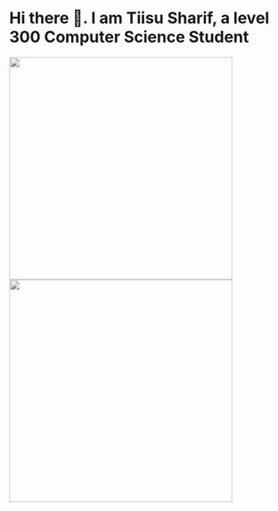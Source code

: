 # Hi there 👋. I am Tiisu Sharif, a level 300 Computer Science Student 
<img align = 'left' width= '400px'  src= 'https://github-readme-stats.vercel.app/api?username=Tiisu&show_icons=true'/> 
<img  align = 'left' width= '400px' src= 'https://github-readme-stats.vercel.app/api/top-langs/?username=Tiisu&layout=compact'/>
